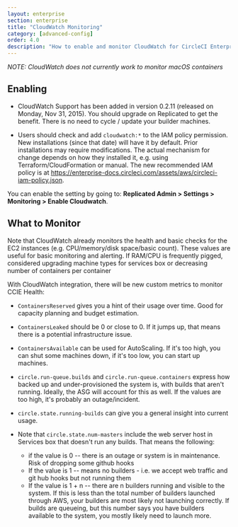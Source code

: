 ```yaml
---
layout: enterprise
section: enterprise
title: "CloudWatch Monitoring"
category: [advanced-config]
order: 4.0
description: "How to enable and monitor CloudWatch for CircleCI Enterprise."
---
```



_NOTE: CloudWatch does not currently work to monitor macOS containers_


## Enabling

* CloudWatch Support has been added in version 0.2.11 (released on Monday, Nov 31, 2015).  You should upgrade on Replicated to get the benefit. There is no need to cycle / update your builder machines.

* Users should check and add `cloudwatch:*` to the IAM policy permission.  New installations (since that date) will have it by default.  Prior installations may require modifications.  The actual mechanism for change depends on how they installed it, e.g. using Terraform/CloudFormation or manual.  The new recommended IAM policy is at <https://enterprise-docs.circleci.com/assets/aws/circleci-iam-policy.json>.

You can enable the setting by going to: **Replicated Admin > Settings > Monitoring > Enable Cloudwatch**.

## What to Monitor

Note that CloudWatch already monitors the health and basic checks for the EC2 instances (e.g. CPU/memory/disk space/basic count).
These values are useful for basic monitoring and alerting.  If RAM/CPU is frequently pigged, considered upgrading machine types for services box or decreasing number of containers per container

With CloudWatch integration, there will be new custom metrics to monitor CCIE Health:

 * `ContainersReserved` gives you a hint of their usage over time.  Good for capacity planning and budget estimation.
 * `ContainersLeaked` should be 0 or close to 0.  If it jumps up, that means there is a potential infrastructure issue.
 * `ContainersAvailable` can be used for AutoScaling.  If it's too high, you can shut some machines down, if it's too low, you can start up machines.

 * `circle.run-queue.builds` and `circle.run-queue.containers` express how backed up and under-provisioned the system is, with builds that aren't running.  Ideally, the ASG will account for this as well.  If the values are too high, it's probably an outage/incident.

 * `circle.state.running-builds` can give you a general insight into current usage.

 * Note that `circle.state.num-masters` include the web server host in Services box that doesn't run any builds.  That means the following:
   * if the value is 0 -- there is an outage or system is in maintenance.  Risk of dropping some github hooks
   * If the value is 1 -- means no builders - i.e. we accept web traffic and git hub hooks but not running them
   * If the value is 1 + n -- there are n builders running and visible to the system. If this is less than the total number of builders launched through AWS, your builders are most likely not launching correctly. If builds are queueing, but this number says you have builders available to the system, you mostly likely need to launch more.
